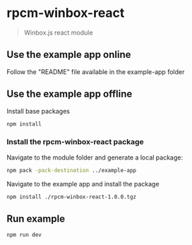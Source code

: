 
# rpcm-winbox-react

> Winbox.js react module

## Use the example app online

Follow the "README" file available in the example-app folder

## Use the example app offline

Install base packages

```bash
npm install
```

### Install the rpcm-winbox-react package

Navigate to the module folder and generate a local package:

```bash
npm pack -pack-destination ../example-app   
```

Navigate to the example app and install the package

```bash
npm install ./rpcm-winbox-react-1.0.0.tgz
```

## Run example

```bash
npm run dev
```
